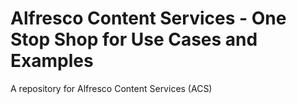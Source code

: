 # Alfresco Content Services - One Stop Shop for Use Cases and Examples
A repository for Alfresco Content Services (ACS)
